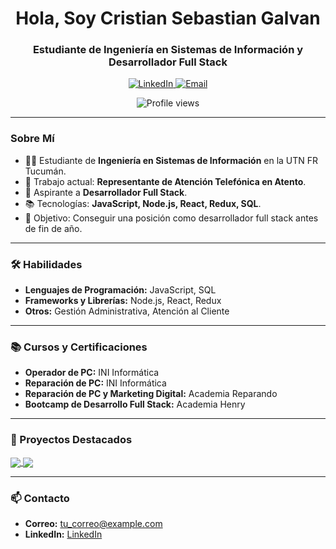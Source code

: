 <h1 align="center">Hola, Soy Cristian Sebastian Galvan</h1>
<h3 align="center">Estudiante de Ingeniería en Sistemas de Información y Desarrollador Full Stack</h3>

<p align="center">
  <a href="https://www.linkedin.com/in/cristian-sebastian-galv%C3%A1n-7766a6136/">
    <img src="https://img.shields.io/badge/LinkedIn-0077B5?style=for-the-badge&logo=linkedin&logoColor=white" alt="LinkedIn">
  </a>
  <a href="mailto:cristianse.galvan@gmail.com">
    <img src="https://img.shields.io/badge/Email-D14836?style=for-the-badge&logo=gmail&logoColor=white" alt="Email">
  </a>
</p>

<p align="center">
  <img src="https://komarev.com/ghpvc/?username=tu-usuario&style=flat-square&color=blue" alt="Profile views">
</p>

---

### Sobre Mí

- 👨‍🎓 Estudiante de **Ingeniería en Sistemas de Información** en la UTN FR Tucumán.
- 💼 Trabajo actual: **Representante de Atención Telefónica en Atento**.
- 🚀 Aspirante a **Desarrollador Full Stack**.
- 📚 Tecnologías: **JavaScript, Node.js, React, Redux, SQL**.
- 🌟 Objetivo: Conseguir una posición como desarrollador full stack antes de fin de año.

---

### 🛠️ Habilidades

- **Lenguajes de Programación:** JavaScript, SQL
- **Frameworks y Librerías:** Node.js, React, Redux
- **Otros:** Gestión Administrativa, Atención al Cliente

---

### 📚 Cursos y Certificaciones

- **Operador de PC:** INI Informática
- **Reparación de PC:** INI Informática
- **Reparación de PC y Marketing Digital:** Academia Reparando
- **Bootcamp de Desarrollo Full Stack:** Academia Henry

---

### 🌟 Proyectos Destacados

<a href="https://github.com/CristianG5/PI-HENRY.git">
  <img align="center" src="https://github-readme-stats.vercel.app/api/pin/?username=tu-usuario&repo=proyecto-drivers&theme=radical" />
</a>

<a href="https://github.com/tu-usuario/proyecto-ecommerce">
  <img align="center" src="https://github-readme-stats.vercel.app/api/pin/?username=tu-usuario&repo=proyecto-ecommerce&theme=radical" />
</a>

---

### 📫 Contacto

- **Correo:** [tu_correo@example.com](mailto:cristianse.galvan@gmail.com)
- **LinkedIn:** [LinkedIn](https://www.linkedin.com/in/cristian-sebastian-galv%C3%A1n-7766a6136/)



